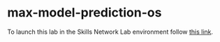 # max-model-prediction-os

To launch this lab in the Skills Network Lab environment follow [this link](https://labs.cognitiveclass.ai/tools/theiaopenshift/?md_instructions_url=https://cf-courses-data.s3.us.cloud-object-storage.appdomain.cloud/deploy-ai-microservices-on-kubernetes/instructions.md).
